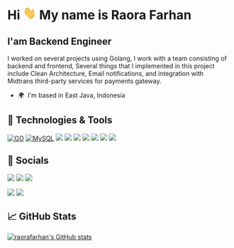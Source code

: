 Hi <img src="https://raw.githubusercontent.com/raorafarhan/raorafarhan/main/wave.gif" width="30px" height="30px" /> My name is Raora Farhan
=============================

I'am Backend Engineer
---------------------

I worked on several projects using Golang, I work with a team consisting of backend and frontend, Several things that I implemented in this project include Clean Architecture, Email notifications, and integration with Midtrans third-party services for payments gateway.

* 🌍  I'm based in East Java, Indonesia

## 🔧 Technologies & Tools


<p align="left">
<a href="https://go.dev/doc/" target="_blank" rel="noreferrer"><img src="https://img.shields.io/badge/Go-00ADD8?style=for-the-badge&logo=go&logoColor=white" alt="GO" /></a>
<a href="https://www.mysql.com/" target="_blank" rel="noreferrer"><img src="https://img.shields.io/badge/MySQL-005C84?style=for-the-badge&logo=mysql&logoColor=white" alt="MySQL" /></a>
<img src="https://img.shields.io/badge/docker-%230db7ed.svg?style=for-the-badge&logo=docker&logoColor=white"/> <img src="https://img.shields.io/badge/Amazon_AWS-232F3E?style=for-the-badge&logo=amazon-aws&logoColor=white"/> 
<img src="https://img.shields.io/badge/Google_Cloud-4285F4?style=for-the-badge&logo=google-cloud&logoColor=white"/> 
<img src="https://img.shields.io/badge/Cloudflare-F38020?style=for-the-badge&logo=Cloudflare&logoColor=white"/> 
<img src="https://img.shields.io/badge/GIT-E44C30?style=for-the-badge&logo=git&logoColor=white"/> 
<img src="https://img.shields.io/badge/Trello-0052CC?style=for-the-badge&logo=trello&logoColor=white"/> 
<img src="https://img.shields.io/badge/Linux-FCC624?style=for-the-badge&logo=linux&logoColor=black"/> 

</p>


## :iphone: Socials

<p align="left"> <a href="https://www.github.com/raorafarhan" target="_blank" rel="noreferrer"><img src="https://img.shields.io/badge/GitHub-100000?style=for-the-badge&logo=github&logoColor=white" /></a>
<a href="https://www.hackerrank.com/frhnalabrar" target="_blank" rel="noreferrer"><img src="https://img.shields.io/badge/-Hackerrank-2EC866?style=for-the-badge&logo=HackerRank&logoColor=white" /></a>
<a href="https://leetcode.com/roraurus/" target="_blank" rel="noreferrer"><img src="https://img.shields.io/badge/-LeetCode-FFA116?style=for-the-badge&logo=LeetCode&logoColor=black" /></a></p>
<a href="https://www.linkedin.com/in/raorafarhanalabrar" target="_blank" rel="noreferrer"><img src="https://img.shields.io/badge/LinkedIn-0077B5?style=for-the-badge&logo=linkedin&logoColor=white" /></a>
<a href="https://twitter.com/roraurus" target="_blank" rel="noreferrer"><img src="https://img.shields.io/badge/Twitter-1DA1F2?style=for-the-badge&logo=twitter&logoColor=white" /></a></p>





## &#x1f4c8; GitHub Stats

<a href="http://www.github.com/raorafarhan"><img src="https://github-readme-stats.vercel.app/api?username=raorafarhan&show_icons=true&hide=&count_private=true&title_color=0891b2&text_color=ffffff&icon_color=0891b2&bg_color=1c1917&hide_border=true&show_icons=true" alt="raorafarhan's GitHub stats" /></a>
